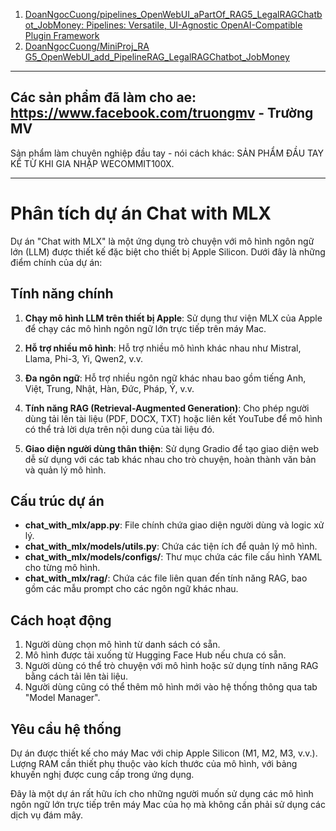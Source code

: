 1. [DoanNgocCuong/pipelines_OpenWebUI_aPartOf_RAG5_LegalRAGChatbot_JobMoney: Pipelines: Versatile, UI-Agnostic OpenAI-Compatible Plugin Framework](https://github.com/DoanNgocCuong/pipelines_OpenWebUI_aPartOf_RAG5_LegalRAGChatbot_JobMoney)
2. [DoanNgocCuong/MiniProj_RA
G5_OpenWebUI_add_PipelineRAG_LegalRAGChatbot_JobMoney](https://github.com/DoanNgocCuong/MiniProj_RAG5_OpenWebUI_add_PipelineRAG_LegalRAGChatbot_JobMoney)

---
Các sản phẩm đã làm cho ae: https://www.facebook.com/truongmv - Trường MV 
---

Sản phẩm làm chuyên nghiệp đầu tay - nói cách khác: SẢN PHẨM ĐẦU TAY KỂ TỪ KHI GIA NHẬP WECOMMIT100X. 

---


# Phân tích dự án Chat with MLX

Dự án "Chat with MLX" là một ứng dụng trò chuyện với mô hình ngôn ngữ lớn (LLM) được thiết kế đặc biệt cho thiết bị Apple Silicon. Dưới đây là những điểm chính của dự án:

## Tính năng chính

1. **Chạy mô hình LLM trên thiết bị Apple**: Sử dụng thư viện MLX của Apple để chạy các mô hình ngôn ngữ lớn trực tiếp trên máy Mac.

2. **Hỗ trợ nhiều mô hình**: Hỗ trợ nhiều mô hình khác nhau như Mistral, Llama, Phi-3, Yi, Qwen2, v.v.

3. **Đa ngôn ngữ**: Hỗ trợ nhiều ngôn ngữ khác nhau bao gồm tiếng Anh, Việt, Trung, Nhật, Hàn, Đức, Pháp, Ý, v.v.

4. **Tính năng RAG (Retrieval-Augmented Generation)**: Cho phép người dùng tải lên tài liệu (PDF, DOCX, TXT) hoặc liên kết YouTube để mô hình có thể trả lời dựa trên nội dung của tài liệu đó.

5. **Giao diện người dùng thân thiện**: Sử dụng Gradio để tạo giao diện web dễ sử dụng với các tab khác nhau cho trò chuyện, hoàn thành văn bản và quản lý mô hình.

## Cấu trúc dự án

- **chat_with_mlx/app.py**: File chính chứa giao diện người dùng và logic xử lý.
- **chat_with_mlx/models/utils.py**: Chứa các tiện ích để quản lý mô hình.
- **chat_with_mlx/models/configs/**: Thư mục chứa các file cấu hình YAML cho từng mô hình.
- **chat_with_mlx/rag/**: Chứa các file liên quan đến tính năng RAG, bao gồm các mẫu prompt cho các ngôn ngữ khác nhau.

## Cách hoạt động

1. Người dùng chọn mô hình từ danh sách có sẵn.
2. Mô hình được tải xuống từ Hugging Face Hub nếu chưa có sẵn.
3. Người dùng có thể trò chuyện với mô hình hoặc sử dụng tính năng RAG bằng cách tải lên tài liệu.
4. Người dùng cũng có thể thêm mô hình mới vào hệ thống thông qua tab "Model Manager".

## Yêu cầu hệ thống

Dự án được thiết kế cho máy Mac với chip Apple Silicon (M1, M2, M3, v.v.). Lượng RAM cần thiết phụ thuộc vào kích thước của mô hình, với bảng khuyến nghị được cung cấp trong ứng dụng.

Đây là một dự án rất hữu ích cho những người muốn sử dụng các mô hình ngôn ngữ lớn trực tiếp trên máy Mac của họ mà không cần phải sử dụng các dịch vụ đám mây.
